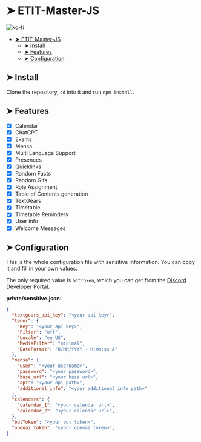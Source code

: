 # ➤ ETIT-Master-JS

[![ko-fi](https://ko-fi.com/img/githubbutton_sm.svg)](https://ko-fi.com/G2G54TZ2T)

- [➤ ETIT-Master-JS](#-etit-master-js)
  - [➤ Install](#-install)
  - [➤ Features](#-features)
  - [➤ Configuration](#-configuration)

## ➤ Install

Clone the repository, `cd` into it and run `npm install`.

## ➤ Features

- [x] Calendar
- [x] ChatGPT
- [x] Exams
- [x] Mensa
- [x] Multi Language Support
- [x] Presences
- [x] Quicklinks
- [x] Random Facts
- [x] Random Gifs
- [x] Role Assignment
- [x] Table of Contents generation
- [x] TextGears
- [x] Timetable
- [x] Timetable Reminders
- [x] User info
- [x] Welcome Messages

## ➤ Configuration

This is the whole configuration file with sensitive information. You can copy it and fill in your own values.

The only required value is `botToken`, which you can get from the [Discord Developer Portal](https://discord.com/developers/applications).

**privte/sensitive.json:**

```json
{
  "textgears_api_key": "<your api key>",
  "tenor": {
    "Key": "<your api key>",
    "Filter": "off",
    "Locale": "en_US",
    "MediaFilter": "minimal",
    "DateFormat": "D/MM/YYYY - H:mm:ss A"
  },
  "mensa": {
    "user": "<your username>",
    "password": "<your password>",
    "base_url": "<your base url>",
    "api": "<your api path>",
    "additional_info": "<your additional info path>"
  },
  "calendars": {
    "calendar_1": "<your calendar url>",
    "calendar_2": "<your calendar url>",
  },
  "botToken": "<your bot token>",
  "openai_token": "<your openai token>",
}
```
